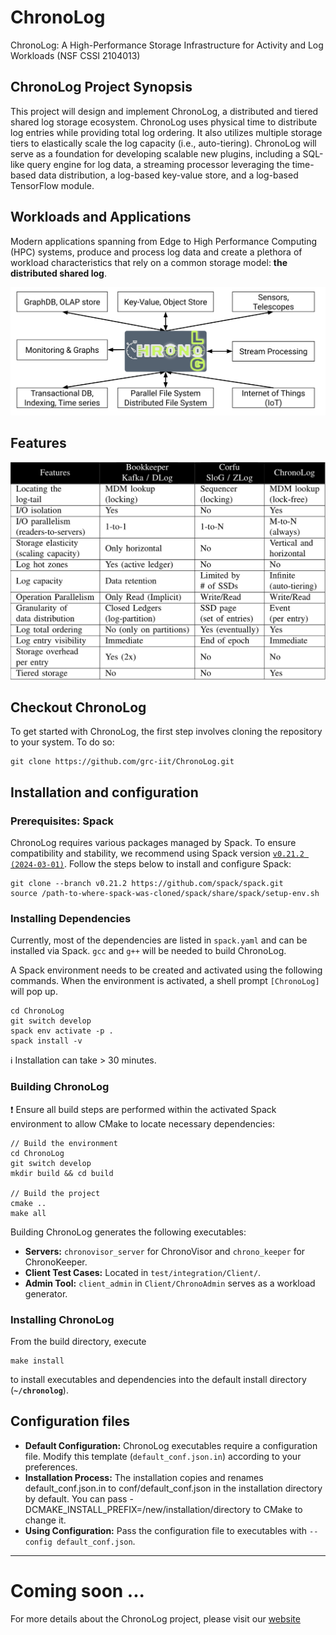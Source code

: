 # ChronoLog

ChronoLog: A High-Performance Storage Infrastructure for Activity and Log Workloads (NSF CSSI 2104013)

## ChronoLog Project Synopsis

This project will design and implement ChronoLog, a distributed and tiered shared log storage ecosystem. ChronoLog uses
physical time to distribute log entries while providing total log ordering. It also utilizes multiple storage tiers to
elastically scale the log capacity (i.e., auto-tiering). ChronoLog will serve as a foundation for developing scalable
new plugins, including a SQL-like query engine for log data, a streaming processor leveraging the time-based data
distribution, a log-based key-value store, and a log-based TensorFlow module.

## Workloads and Applications

Modern applications spanning from Edge to High Performance Computing (HPC) systems, produce and process log data and
create a plethora of workload characteristics that rely on a common storage model: **the distributed shared log**.

![Log centric paradigm](/doc/images/log_centric_paradigm.svg)

## Features

![Feature matrix](/doc/images/feature-matrix.png)

## Checkout ChronoLog

To get started with ChronoLog, the first step involves cloning the repository to your system. To do so: 

```
git clone https://github.com/grc-iit/ChronoLog.git
```

## Installation and configuration

### Prerequisites: Spack

ChronoLog requires various packages managed by Spack. To ensure compatibility and stability, we recommend using Spack
version [`v0.21.2 (2024-03-01)`](https://github.com/spack/spack/releases/tag/v0.21.2). Follow the steps below to install
and configure Spack:

```
git clone --branch v0.21.2 https://github.com/spack/spack.git
source /path-to-where-spack-was-cloned/spack/share/spack/setup-env.sh
```

### Installing Dependencies

Currently, most of the dependencies are listed in `spack.yaml` and can be installed via Spack. `gcc` and `g++` will be
needed to build ChronoLog.

A Spack environment needs to be created and activated using the following commands. When the environment is activated, a
shell prompt `[ChronoLog]` will pop up.

```
cd ChronoLog
git switch develop
spack env activate -p .
spack install -v
```

:information_source: Installation can take > 30 minutes.

### Building ChronoLog

:exclamation: Ensure all build steps are performed within the activated Spack environment to allow CMake to locate
necessary dependencies:

```
// Build the environment
cd ChronoLog
git switch develop
mkdir build && cd build

// Build the project 
cmake ..
make all
```

Building ChronoLog generates the following executables:

- **Servers:** `chronovisor_server` for ChronoVisor and `chrono_keeper` for ChronoKeeper.
- **Client Test Cases:** Located in `test/integration/Client/`.
- **Admin Tool:** `client_admin` in `Client/ChronoAdmin` serves as a workload generator.

### Installing ChronoLog

From the build directory, execute

```
make install
```

to install executables and dependencies into the default install directory (**`~/chronolog`**).

## Configuration files

- **Default Configuration:** ChronoLog executables require a configuration file. Modify this template (`default_conf.json.in`) according to your preferences.
- **Installation Process:** The installation copies and renames default_conf.json.in to conf/default_conf.json in the
  installation directory by default. You can pass -DCMAKE_INSTALL_PREFIX=/new/installation/directory to CMake to change it.
- **Using Configuration:** Pass the configuration file to executables with `--config default_conf.json`.

------

# Coming soon ...

For more details about the ChronoLog project, please visit
our [website](https://www.chronolog.dev)

